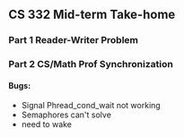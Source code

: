 ## CS 332 Mid-term Take-home

### Part 1 Reader-Writer Problem

### Part 2 CS/Math Prof Synchronization 

#### Bugs:

- Signal Phread_cond_wait not working
- Semaphores can't solve
- need to wake